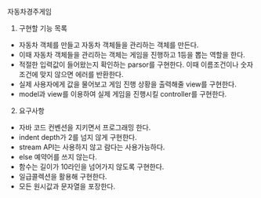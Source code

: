 자동차경주게임

1. 구현할 기능 목록
- 자동차 객체를 만들고 자동차 객체들을 관리하는 객체를 만든다.
- 이때 자동차 객체들을 관리하는 객체는 게임을 진행하고 1등을 뽑는 역할을 한다.
- 적절한 입력값이 들어왔는지 확인하는 parsor를 구현한다. 이때 이름조건이나 숫자 조건에 맞지 않으면 에러를 반환한다.
- 실제 사용자에게 값을 물어보고 게임 진행 상황을 출력해줄 view를 구현한다.
- model과 view를 이용하여 실제 게임을 진행시킬 controller를 구현한다.

2. 요구사항
- 자바 코드 컨벤션을 지키면서 프로그래밍 한다.
- indent depth가 2를 넘지 않게 구현한다.
- stream API는 사용하지 않고 람다는 사용가능하다.
- else 예약어를 쓰지 않는다.
- 함수는 길이가 10라인을 넘어가지 않도록 구현한다.
- 일급콜렉션을 활용해 구현한다.
- 모든 원시값과 문자열을 포장한다.
